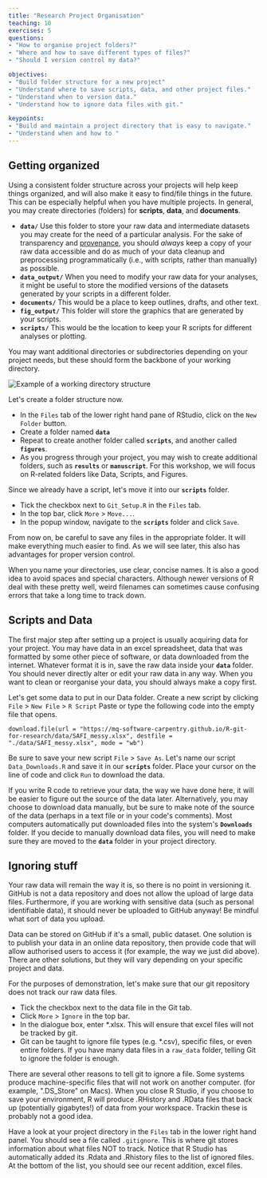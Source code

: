 ```yaml
---
title: "Research Project Organisation"
teaching: 10
exercises: 5
questions:
- "How to organise project folders?"
- "Where and how to save different types of files?"
- "Should I version control my data?"

objectives:
- "Build folder structure for a new project"
- "Understand where to save scripts, data, and other project files."
- "Understand when to version data."
- "Understand how to ignore data files with git."

keypoints:
- "Build and maintain a project directory that is easy to navigate."
- "Understand when and how to "
---
```


## Getting organized

Using a consistent folder structure across your projects will help keep things
organized, and will also make it easy to find/file things in the future. This
can be especially helpful when you have multiple projects. In general, you may
create directories (folders) for **scripts**, **data**, and **documents**.

 - **`data/`** Use this folder to store your raw data and intermediate datasets
   you may create for the need of a particular analysis. For the sake of
   transparency and [provenance](https://en.wikipedia.org/wiki/Provenance), you
   should *always* keep a copy of your raw data accessible and do as much of
   your data cleanup and preprocessing programmatically (i.e., with scripts,
   rather than manually) as possible.
 - **`data_output/`** When you need to modify your raw data for your analyses,
   it might be useful to store the modified versions of the datasets generated
   by your scripts in a different folder.
 - **`documents/`** This would be a place to keep outlines, drafts, and other
   text.
 - **`fig_output/`** This folder will store the graphics that are generated
   by your scripts.
 - **`scripts/`** This would be the location to keep your R scripts for
   different analyses or plotting.

You may want additional directories or subdirectories depending on your project
needs, but these should form the backbone of your working directory.

![Example of a working directory structure](../fig/working-directory-structure.png)

Let's create a folder structure now. 

  - In the `Files` tab of the lower right hand pane of RStudio, click on the `New Folder` button. 
  - Create a folder named **`data`**
  - Repeat to create another folder called **`scripts`**, and another called **`figures`**. 
  - As you progress through your project, you may wish to create additional folders, such as **`results`** or **`manuscript`**. For this workshop, we will focus on R-related folders like Data, Scripts, and Figures.
  
Since we already have a script, let's move it into our **`scripts`** folder.
  - Tick the checkbox next to `Git_Setup.R` in the `Files` tab. 
  - In the top bar, click `More` > `Move...`.
  - In the popup window, navigate to the **`scripts`** folder and click `Save`. 
  
From now on, be careful to save any files in the appropriate folder. It will make everything much easier to find. As we will see later, this also has advantages for proper version control. 

When you name your directories, use clear, concise names. It is also a good idea to avoid spaces and special characters. Although newer versions of R deal with these pretty well, weird filenames can sometimes cause confusing errors that take a long time to track down. 

## Scripts and Data

The first major step after setting up a project is usually acquiring data for your project. You may have data in an excel spreadsheet, data that was formatted by some other piece of software, or data downloaded from the internet. Whatever format it is in, save the raw data inside your **`data`** folder. You should never directly alter or edit your raw data in any way. When you want to clean or reorganise your data, you should always make a copy first. 

Let's get some data to put in our Data folder. Create a new script by clicking `File` > `New File` > `R Script`
Paste or type the following code into the empty file that opens. 

`download.file(url = "https://mq-software-carpentry.github.io/R-git-for-research/data/SAFI_messy.xlsx", destfile = "./data/SAFI_messy.xlsx", mode = "wb")`

Be sure to save your new script `File` > `Save As`. Let's name our script `Data_Downloads.R` and save it in our **`scripts`** folder. Place your cursor on the line of code and click `Run` to download the data.

If you write R code to retrieve your data, the way we have done here, it will be easier to figure out the source of the data later. Alternatively, you may choose to download data manually, but be sure to make note of the source of the data (perhaps in a text file or in your code's comments). Most computers automatically put downloaded files into the system's **`Downloads`** folder. If you decide to manually download data files, you will need to make sure they are moved to the  **`data`** folder in your project directory. 


## Ignoring stuff

Your raw data will remain the way it is, so there is no point in versioning it. 
GitHub is not a data repository and does not allow the upload of large data files. 
Furthermore, if you are working with sensitive data (such as personal identifiable data), it should never be uploaded to GitHub anyway! Be mindful what sort of data you upload. 

Data can be stored on GitHub if it's a small, public dataset. One solution is to publish your data in an online data repository, then provide code that will allow authorised users to access it (for example, the way we just did above). There are other solutions, but they will vary depending on your specific project and data. 

For the purposes of demonstration, let's make sure that our git repository does not track our raw data files. 
  - Tick the checkbox next to the data file in the Git tab.
  - Click `More` > `Ignore` in the top bar.
  - In the dialogue box, enter *.xlsx. This will ensure that excel files will not be tracked by git. 
  - Git can be taught to ignore file types (e.g. *.csv), specific files, or even entire folders. If you have many data files in a `raw_data` folder, telling Git to ignore the folder is enough.
  
There are several other reasons to tell git to ignore a file. Some systems produce machine-specific files that will not work on another computer. (for example, ".DS_Store" on Macs). When you close R Studio, if you choose to save your environment, R will produce .RHistory and .RData files that back up (potentially gigabytes!) of data from your workspace. Trackin these is probably not a good idea. 

Have a look at your project directory in the `Files` tab in the lower right hand panel. You should see a file called `.gitignore`. This is where git stores information about what files NOT to track. Notice that R Studio has automatically added its .Rdata and .Rhistory files to the list of ignored files. At the bottom of the list, you should see our recent addition, excel files. 







